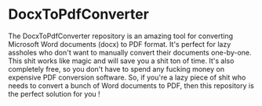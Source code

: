 # DocxToPdfConverter
The DocxToPdfConverter repository is an amazing tool for converting Microsoft Word documents (docx) to PDF format. It's perfect for lazy assholes who don't want to manually convert their documents one-by-one. This shit works like magic and will save you a shit ton of time. It's also completely free, so you don't have to spend any fucking money on expensive PDF conversion software. So, if you're a lazy piece of shit who needs to convert a bunch of Word documents to PDF, then this repository is the perfect solution for you !





